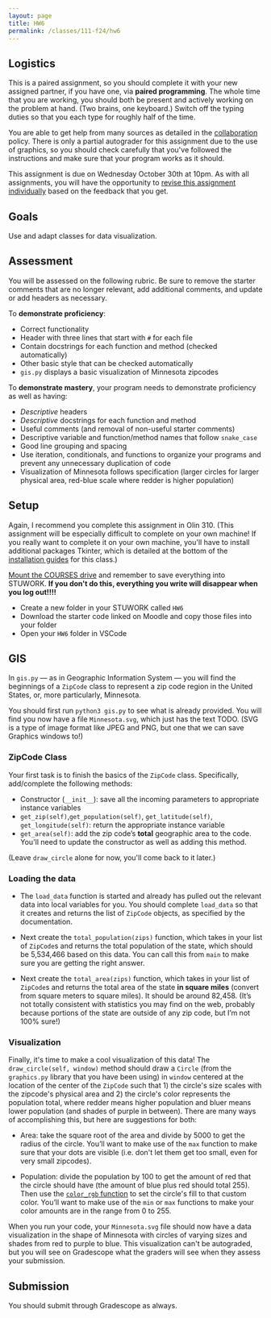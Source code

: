 ```yaml
---
layout: page
title: HW6 
permalink: /classes/111-f24/hw6
---
```


## Logistics

This is a paired assignment, so you should complete it with your new assigned partner, if you have one, via **paired programming**. 
The whole time that you are working, you should both be present and actively working on the problem at hand. 
(Two brains, one keyboard.) 
Switch off the typing duties so that you each type for roughly half of the time. 

You are able to get help from many sources as detailed in the [collaboration](collaboration) policy.
There is only a partial autograder for this assignment due to the use of graphics, so you should check carefully that you've followed the instructions and make sure that your program works as it should.

This assignment is due on Wednesday October 30th at 10pm. As with all assignments, you will have the opportunity to [revise this assignment individually](revision-process) based on the feedback that you get.

## Goals
Use and adapt classes for data visualization.

## Assessment
You will be assessed on the following rubric.
Be sure to remove the starter comments that are no longer relevant, add additional comments, and update or add headers as necessary.

To **demonstrate proficiency**:
* Correct functionality
* Header with three lines that start with `#` for each file
* Contain docstrings for each function and method (checked automatically)
* Other basic style that can be checked automatically
* `gis.py` displays a basic visualization of Minnesota zipcodes

To **demonstrate mastery**, your program needs to demonstrate proficiency as well as having:
* *Descriptive* headers
* *Descriptive* docstrings for each function and method
* Useful comments (and removal of non-useful starter comments)
* Descriptive variable and function/method names that follow `snake_case`
* Good line grouping and spacing
* Use iteration, conditionals, and functions to organize your programs and prevent any unnecessary duplication of code
* Visualization of Minnesota follows specification (larger circles for larger physical area, red-blue scale where redder is higher population)

## Setup

Again, I recommend you complete this assignment in Olin 310. (This assignment will be especially difficult to complete on your own machine! If you really want to complete it on your own machine, you'll have to install additional packages Tkinter, which is detailed at the bottom of the [installation guides](hw1) for this class.)

[Mount the COURSES drive](getting-started) and remember to save everything into STUWORK. **If you don't do this, everything you write will disappear when you log out!!!!**
* Create a new folder in your STUWORK called `HW6`
* Download the starter code linked on Moodle and copy those files into your folder
* Open your `HW6` folder in VSCode

## GIS
In `gis.py` — as in Geographic Information System — you will find the beginnings of a `ZipCode` class to represent a zip code region in the United States, or, more particularly, Minnesota. 

You should first run `python3 gis.py` to see what is already provided.
You will find you now have a file `Minnesota.svg`, which just has the text TODO. 
(SVG is a type of image format like JPEG and PNG, but one that we can save Graphics windows to!)


### ZipCode Class
Your first task is to finish the basics of the `ZipCode` class. Specifically, add/complete the following methods:
* Constructor (`__init__`): save all the incoming parameters to appropriate instance variables
* `get_zip(self)`,`get_population(self)`, `get_latitude(self)`, `get_longitude(self)`: return the appropriate instance variable
* `get_area(self)`: add the zip code’s **total** geographic area to the code. You'll need to update the constructor as well as adding this method.

(Leave `draw_circle` alone for now, you'll come back to it later.)

### Loading the data
* The `load_data` function is started and already has pulled out the relevant data into local variables for you. You should complete `load_data` so that it creates and returns the list of `ZipCode` objects, as specified by the documentation.

* Next create the `total_population(zips)` function, which takes in your list of `ZipCode`s and returns the total population of the state, which should be 5,534,466 based on this data. You can call this from `main` to make sure you are getting the right answer.

* Next create the `total_area(zips)` function, which takes in your list of `ZipCode`s and returns the total area of the state **in square miles** (convert from square meters to square miles). It should be around 82,458. (It’s not totally consistent with statistics you may find on the web, probably because portions of the state are outside of any zip code, but I’m not 100% sure!)

### Visualization
Finally, it's time to make a cool visualization of this data!
The `draw_circle(self, window)` method should draw a `Circle` (from the `graphics.py` library that you have been using) in `window` centered at the location of the center of the `ZipCode` such that 1) the circle's size scales with the zipcode's physical area and 2) the circle's color represents the population total, where redder means higher population and bluer means lower population (and shades of purple in between).
There are many ways of accomplishing this, but here are suggestions for both: 

* Area: take the square root of the area and divide by 5000 to get the radius of the circle. You’ll want to make use of the `max` function to make sure that your dots are visible (i.e. don't let them get too small, even for very small zipcodes).

* Population: divide the population by 100 to get the amount of red that the circle should have (the amount of blue plus red should total 255). Then use the [`color_rgb` function](https://mcsp.wartburg.edu/zelle/python/graphics/graphics/node14.html) to set the circle's fill to that custom color. 
You’ll want to make use of the `min` or `max` functions to make your color amounts are in the range from 0 to 255.

When you run your code, your `Minnesota.svg` file should now have a data visualization in the shape of Minnesota with circles of varying sizes and shades from red to purple to blue.
This visualization can't be autograded, but you will see on Gradescope what the graders will see when they assess your submission.

## Submission
You should submit through Gradescope as always.

